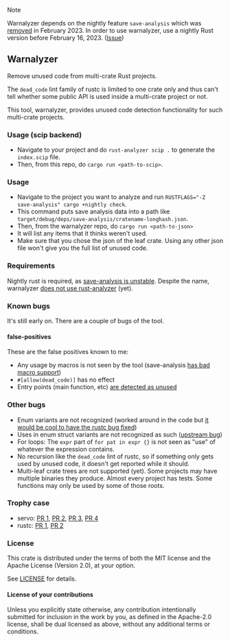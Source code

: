 > [!NOTE]
> Warnalyzer depends on the nightly feature `save-analysis` which was [removed](https://github.com/rust-lang/rust/pull/101841#event-8537301365) in February 2023. In order to use warnalyzer, use a nightly Rust version before February 16, 2023. ([Issue](https://github.com/est31/warnalyzer/issues/9))

## Warnalyzer

Remove unused code from multi-crate Rust projects.

The `dead_code` lint family of rustc is limited to one crate only and thus can't tell whether some public API is used inside a multi-crate project or not.

This tool, warnalyzer, provides unused code detection functionality for such multi-crate projects.

### Usage (scip backend)

* Navigate to your project and do `rust-analyzer scip .` to generate the `index.scip` file.
* Then, from this repo, do `cargo run <path-to-scip>`.

### Usage

* Navigate to the project you want to analyze and run `RUSTFLAGS="-Z save-analysis" cargo +nightly check`.
* This command puts save analysis data into a path like `target/debug/deps/save-analysis/cratename-longhash.json`.
* Then, from the warnalyzer repo, do `cargo run <path-to-json>`
* It will list any items that it thinks weren't used.
* Make sure that you chose the json of the leaf crate. Using any other json file won't give you the full list of unused code.

### Requirements

Nightly rust is required, as [save-analysis is unstable](https://github.com/rust-lang/rust/issues/43606).
Despite the name, warnalyzer [does not use rust-analyzer](https://github.com/rust-analyzer/rust-analyzer) (yet).

### Known bugs

It's still early on. There are a couple of bugs of the tool.

#### false-positives

These are the false positives known to me:

* Any usage by macros is not seen by the tool (save-analysis [has bad macro support](https://github.com/rust-lang/rust/issues/49178#issuecomment-375454487))
* `#[allow(dead_code)]` has no effect
* Entry points (main function, etc) [are detected as unused](https://github.com/est31/warnalyzer/issues/6)

### Other bugs

* Enum variants are not recognized (worked around in the code but [it would be cool to have the rustc bug fixed](https://github.com/rust-lang/rust/issues/61302))
* Uses in enum struct variants are not recognized as such ([upstream bug](https://github.com/rust-lang/rust/issues/61385))
* For loops: The `expr` part of `for pat in expr {}` is not seen as "use" of whatever the expression contains.
* No recursion like the `dead_code` lint of rustc, so if something only gets used by unused code, it doesn't get reported while it should.
* Multi-leaf crate trees are not supported (yet). Some projects may have multiple binaries they produce. Almost every project has tests. Some functions may only be used by some of those roots.

### Trophy case

* servo: [PR 1](https://github.com/servo/servo/pull/23477), [PR 2](https://github.com/servo/servo/pull/23498), [PR 3](https://github.com/servo/servo/pull/23499), [PR 4](https://github.com/servo/servo/pull/23532)
* rustc: [PR 1](https://github.com/rust-lang/rust/pull/77739), [PR 2](https://github.com/rust-lang/rust/pull/83185)

### License
[license]: #license

This crate is distributed under the terms of both the MIT license
and the Apache License (Version 2.0), at your option.

See [LICENSE](LICENSE) for details.

#### License of your contributions

Unless you explicitly state otherwise, any contribution intentionally submitted for
inclusion in the work by you, as defined in the Apache-2.0 license,
shall be dual licensed as above, without any additional terms or conditions.
